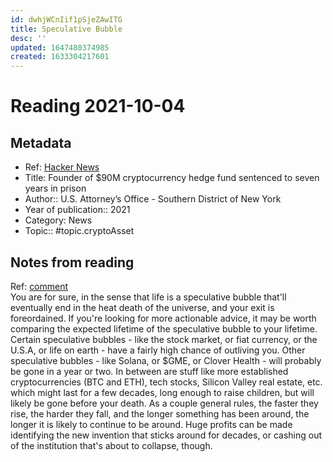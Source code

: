 ```yaml
---
id: dwhjWCnIif1pSjeZAwITG
title: Speculative Bubble
desc: ''
updated: 1647480374985
created: 1633304217601
---
```

# Reading 2021-10-04

## Metadata

- Ref: [Hacker News](https://news.ycombinator.com/item?id=28544167)
- Title: Founder of $90M cryptocurrency hedge fund sentenced to seven years in prison
- Author:: U.S. Attorney’s Office - Southern District of New York
- Year of publication:: 2021
- Category: News
- Topic:: #topic.cryptoAsset

## Notes from reading

Ref: [comment](https://news.ycombinator.com/item?id=28546075)  
You are for sure, in the sense that life is a speculative bubble that'll eventually end in the heat death of the universe, and your exit is foreordained.
If you're looking for more actionable advice, it may be worth comparing the expected lifetime of the speculative bubble to your lifetime. Certain speculative bubbles - like the stock market, or fiat currency, or the U.S.A, or life on earth - have a fairly high chance of outliving you. Other speculative bubbles - like Solana, or $GME, or Clover Health - will probably be gone in a year or two. In between are stuff like more established cryptocurrencies (BTC and ETH), tech stocks, Silicon Valley real estate, etc. which might last for a few decades, long enough to raise children, but will likely be gone before your death.
As a couple general rules, the faster they rise, the harder they fall, and the longer something has been around, the longer it is likely to continue to be around. Huge profits can be made identifying the new invention that sticks around for decades, or cashing out of the institution that's about to collapse, though.
